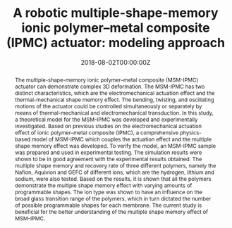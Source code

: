 ---
title: "A robotic multiple-shape-memory ionic polymer–metal composite (IPMC) actuator: modeling approach"
authors:
- Qi Shen
- Tyler Stalbaum
- admin
- Kwang J Kim
date: "2018-08-02T00:00:00Z"
doi: "https://doi.org/10.1088/1361-665X/aaeb83"

# Schedule page publish date (NOT publication's date).
publishDate: "2018-11-23T00:00:00Z"

# Publication type.
# Legend: 0 = Uncategorized; 1 = Conference paper; 2 = Journal article;
# 3 = Preprint / Working Paper; 4 = Report; 5 = Book; 6 = Book section;
# 7 = Thesis; 8 = Patent
publication_types: ["2"]

# Publication name and optional abbreviated publication name.
publication: In *Smart Materials and Structures, 28(1), p.015009*
publication_short:

abstract: The multiple-shape-memory ionic polymer–metal composite (MSM-IPMC) actuator can demonstrate complex 3D deformation. The MSM-IPMC has two distinct characteristics, which are the electromechanical actuation effect and the thermal-mechanical shape memory effect. The bending, twisting, and oscillating motions of the actuator could be controlled simultaneously or separately by means of thermal-mechanical and electromechanical transduction. In this study, a theoretical model for the MSM-IPMC was developed and experimentally investigated. Based on previous studies on the electromechanical actuation effect of ionic polymer–metal composite (IPMC), a comprehensive physics-based model of MSM-IPMC which couples the actuation effect and the multiple shape memory effect was developed. To verify the model, an MSM-IPMC sample was prepared and used in experimental testing. The simulation results were shown to be in good agreement with the experimental results obtained. The multiple shape memory and recovery rate of three different polymers, namely the Nafion, Aquivion and GEFC of different ions, which are the hydrogen, lithium and sodium, were also tested. Based on the results, it is shown that all the polymers demonstrate the multiple shape memory effect with varying amounts of programmable shapes. The ion type was shown to have an influence on the broad glass transition range of the polymers, which in turn dictated the number of possible programmable shapes for each membrane. The current study is beneficial for the better understanding of the multiple shape memory effect of MSM-IPMC.

# Summary. An optional shortened abstract.
# summary: xxx

tags:
- IPMC Electroactive-Polymer Soft-Robotics Biomimicry Shape-Memory Nafion Actuation
featured: true

#links:
#- name: ""
#  url: 
# url_pdf: 
# url_code: '#'
# url_dataset: '#'
# url_poster: '#'
# url_project: '#'
# url_slides: '#'
url_source: 'https://iopscience.iop.org/article/10.1088/1361-665X/aaeb83/pdf'
# url_video: '#'

# Featured image
# To use, add an image named `featured.jpg/png` to your page's folder. 
image:
  caption: ''
  focal_point: "Center"
  # Options: Smart, Center, TopLeft, Top, TopRight, Left, Right, BottomLeft, Bottom, BottomRight
  preview_only: false

# Associated Projects (optional).
#   Associate this publication with one or more of your projects.
#   Simply enter your project's folder or file name without extension.
#   E.g. `internal-project` references `content/project/internal-project/index.md`.
#   Otherwise, set `projects: []`.
projects:
- internal-project

# Slides (optional).
#   Associate this publication with Markdown slides.
#   Simply enter your slide deck's filename without extension.
#   E.g. `slides: "example"` references `content/slides/example/index.md`.
#   Otherwise, set `slides: ""`.
slides: example
---
